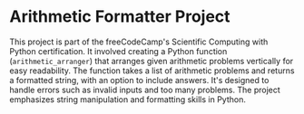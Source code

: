 # Arithmetic Formatter Project
This project is part of the freeCodeCamp's Scientific Computing with Python certification. It involved creating a Python function (`arithmetic_arranger`) that arranges given arithmetic problems vertically for easy readability. The function takes a list of arithmetic problems and returns a formatted string, with an option to include answers. It's designed to handle errors such as invalid inputs and too many problems. The project emphasizes string manipulation and formatting skills in Python.